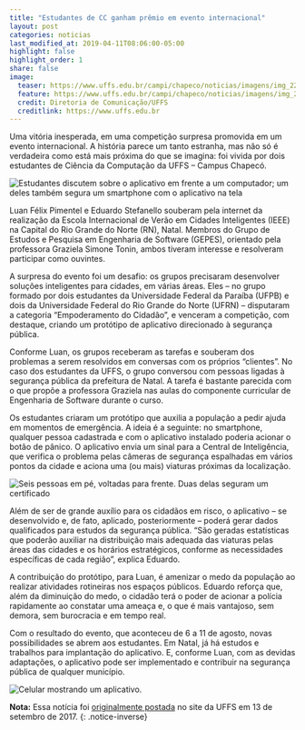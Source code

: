```yaml
---
title: "Estudantes de CC ganham prêmio em evento internacional"
layout: post
categories: noticias
last_modified_at: 2019-04-11T08:06:00-05:00
highlight: false
highlight_order: 1
share: false
image:
  teaser: https://www.uffs.edu.br/campi/chapeco/noticias/imagens/img_2260.jpg/@@images/d7b05e0f-dd46-400a-819b-1827cb8ae723.jpeg
  feature: https://www.uffs.edu.br/campi/chapeco/noticias/imagens/img_2260.jpg/@@images/d7b05e0f-dd46-400a-819b-1827cb8ae723.jpeg
  credit: Diretoria de Comunicação/UFFS
  creditlink: https://www.uffs.edu.br
---
```


Uma vitória inesperada, em uma competição surpresa promovida em um evento internacional. A história parece um tanto estranha, mas não só é verdadeira como está mais próxima do que se imagina: foi vivida por dois estudantes de Ciência da Computação da UFFS – Campus Chapecó.

![Estudantes discutem sobre o aplicativo em frente a um computador; um deles também segura um smartphone com o aplicativo na tela](https://www.uffs.edu.br/campi/chapeco/noticias/imagens/img_2260.jpg/@@images/d7b05e0f-dd46-400a-819b-1827cb8ae723.jpeg)

Luan Félix Pimentel e Eduardo Stefanello souberam pela internet da realização da Escola Internacional de Verão em Cidades Inteligentes (IEEE) na Capital do Rio Grande do Norte (RN), Natal. Membros do Grupo de Estudos e Pesquisa em Engenharia de Software (GEPES), orientado pela professora Graziela Simone Tonin, ambos tiveram interesse e resolveram participar como ouvintes.

A surpresa do evento foi um desafio: os grupos precisaram desenvolver soluções inteligentes para cidades, em várias áreas. Eles – no grupo formado por dois estudantes da Universidade Federal da Paraíba (UFPB) e dois da Universidade Federal do Rio Grande do Norte (UFRN) – disputaram a categoria “Empoderamento do Cidadão”, e venceram a competição, com destaque, criando um protótipo de aplicativo direcionado à segurança pública.

Conforme Luan, os grupos receberam as tarefas e souberam dos problemas a serem resolvidos em conversas com os próprios “clientes”. No caso dos estudantes da UFFS, o grupo conversou com pessoas ligadas à segurança pública da prefeitura de Natal. A tarefa é bastante parecida com o que propõe a professora Graziela nas aulas do componente curricular de Engenharia de Software durante o curso.

Os estudantes criaram um protótipo que auxilia a população a pedir ajuda em momentos de emergência. A ideia é a seguinte: no smartphone, qualquer pessoa cadastrada e com o aplicativo instalado poderia acionar o botão de pânico. O aplicativo envia um sinal para a Central de Inteligência, que verifica o problema pelas câmeras de segurança espalhadas em vários pontos da cidade e aciona uma (ou mais) viaturas próximas da localização.

![Seis pessoas em pé, voltadas para frente. Duas delas seguram um certificado](https://www.uffs.edu.br/campi/chapeco/noticias/imagens/ieee.jpg/@@images/31578c10-6d91-4d9f-9feb-652ff5a494bf.jpeg)

Além de ser de grande auxílio para os cidadãos em risco, o aplicativo – se desenvolvido e, de fato, aplicado, posteriormente – poderá gerar dados qualificados para estudos da segurança pública. “São geradas estatísticas que poderão auxiliar na distribuição mais adequada das viaturas pelas áreas das cidades e os horários estratégicos, conforme as necessidades específicas de cada região”, explica Eduardo.

A contribuição do protótipo, para Luan, é amenizar o medo da população ao realizar atividades rotineiras nos espaços públicos. Eduardo reforça que, além da diminuição do medo, o cidadão terá o poder de acionar a polícia rapidamente ao constatar uma ameaça e, o que é mais vantajoso, sem demora, sem burocracia e em tempo real.

Com o resultado do evento, que aconteceu de 6 a 11 de agosto, novas possibilidades se abrem aos estudantes. Em Natal, já há estudos e trabalhos para implantação do aplicativo. E, conforme Luan, com as devidas adaptações, o aplicativo pode ser implementado e contribuir na segurança pública de qualquer município.

![Celular mostrando um aplicativo.](https://www.uffs.edu.br/campi/chapeco/noticias/imagens/img_2238.jpg/@@images/daabaa70-5349-4d7e-95ac-82ce2b354768.jpeg)


**Nota:** Essa notícia foi [originalmente postada](https://www.uffs.edu.br/campi/chapeco/noticias/estudantes-de-ciencia-da-computacao-da-uffs-2013-campus-chapeco-ganham-premio-em-evento-internacional) no site da UFFS em 13 de setembro de 2017.
{: .notice-inverse}